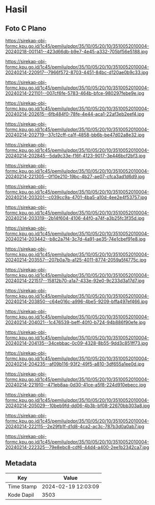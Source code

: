 # Hasil

## Foto C Plano

https://sirekap-obj-formc.kpu.go.id/1c45/pemilu/pdpr/35/10/05/20/10/3510052010004-20240218-001141--423d66db-b9e7-4e45-a332-705bf56e5188.jpg

https://sirekap-obj-formc.kpu.go.id/1c45/pemilu/pdpr/35/10/05/20/10/3510052010004-20240214-220917--7966f572-8703-4451-84bc-d120ae0b9c33.jpg

https://sirekap-obj-formc.kpu.go.id/1c45/pemilu/pdpr/35/10/05/20/10/3510052010004-20240214-221101--007cf6fe-5783-464b-bfce-980297febe9e.jpg

https://sirekap-obj-formc.kpu.go.id/1c45/pemilu/pdpr/35/10/05/20/10/3510052010004-20240214-202615--6fb484f0-78fe-4e44-aca1-22af3eb2eef4.jpg

https://sirekap-obj-formc.kpu.go.id/1c45/pemilu/pdpr/35/10/05/20/10/3510052010004-20240214-202719--37c12cff-ca1f-4858-bb6b-be47d02a8e32.jpg

https://sirekap-obj-formc.kpu.go.id/1c45/pemilu/pdpr/35/10/05/20/10/3510052010004-20240214-202845--5da9c33e-f16f-4123-9017-3e446bcf2bf3.jpg

https://sirekap-obj-formc.kpu.go.id/1c45/pemilu/pdpr/35/10/05/20/10/3510052010004-20240214-221305--0f10e210-19bc-4b27-ae07-cfca3ad1d6d9.jpg

https://sirekap-obj-formc.kpu.go.id/1c45/pemilu/pdpr/35/10/05/20/10/3510052010004-20240214-203201--c039cc9a-4701-4ba5-a10d-4ee2e4f53757.jpg

https://sirekap-obj-formc.kpu.go.id/1c45/pemilu/pdpr/35/10/05/20/10/3510052010004-20240214-203319--2b14f604-4106-44f0-a74f-a3b25fc3f35d.jpg

https://sirekap-obj-formc.kpu.go.id/1c45/pemilu/pdpr/35/10/05/20/10/3510052010004-20240214-203442--b8c2a7f4-3c7d-4a91-ae35-74e1cbef91e8.jpg

https://sirekap-obj-formc.kpu.go.id/1c45/pemilu/pdpr/35/10/05/20/10/3510052010004-20240214-203557--207b0a7b-a125-4011-8774-2059a5f4775c.jpg

https://sirekap-obj-formc.kpu.go.id/1c45/pemilu/pdpr/35/10/05/20/10/3510052010004-20240214-221517--15812b70-a1a7-433e-92e0-9c233d3a17d7.jpg

https://sirekap-obj-formc.kpu.go.id/1c45/pemilu/pdpr/35/10/05/20/10/3510052010004-20240214-203850--c64e016c-a996-4be5-9209-bffa497ef466.jpg

https://sirekap-obj-formc.kpu.go.id/1c45/pemilu/pdpr/35/10/05/20/10/3510052010004-20240214-204021--1c476539-beff-40f0-b724-94b886f90efe.jpg

https://sirekap-obj-formc.kpu.go.id/1c45/pemilu/pdpr/35/10/05/20/10/3510052010004-20240214-204135--34cebbac-0c09-4328-8b55-9dd3c851ff73.jpg

https://sirekap-obj-formc.kpu.go.id/1c45/pemilu/pdpr/35/10/05/20/10/3510052010004-20240214-204235--af09b116-93f2-49f5-a810-3df655a1ee0d.jpg

https://sirekap-obj-formc.kpu.go.id/1c45/pemilu/pdpr/35/10/05/20/10/3510052010004-20240214-221910--471eb8aa-0d30-41ce-a5f8-224d910ebecc.jpg

https://sirekap-obj-formc.kpu.go.id/1c45/pemilu/pdpr/35/10/05/20/10/3510052010004-20240214-205029--10beb9fd-dd06-4b3b-bf08-22670bb303a8.jpg

https://sirekap-obj-formc.kpu.go.id/1c45/pemilu/pdpr/35/10/05/20/10/3510052010004-20240214-222115--2e29fb1f-d1d8-4ca2-ac3c-787b3d0a0ab7.jpg

https://sirekap-obj-formc.kpu.go.id/1c45/pemilu/pdpr/35/10/05/20/10/3510052010004-20240214-222325--79e8ebc8-cdf6-44d4-a400-2ee1b2342ca7.jpg


## Metadata

| Key        | Value               |
| ---------- | ------------------- |
| Time Stamp | 2024-02-19 12:03:09 |
| Kode Dapil | 3503                |



